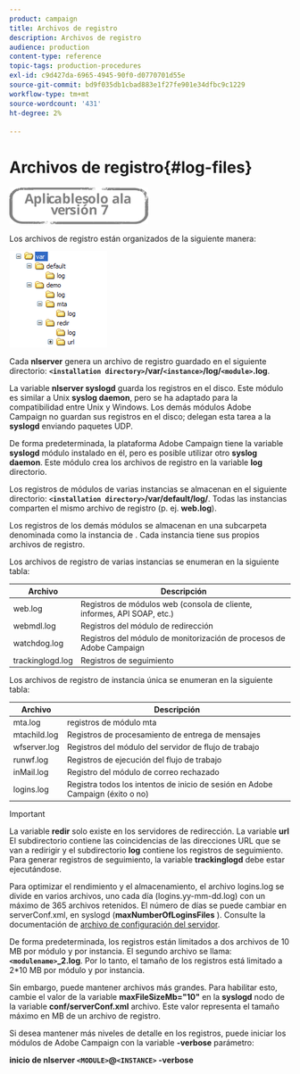 ```yaml
---
product: campaign
title: Archivos de registro
description: Archivos de registro
audience: production
content-type: reference
topic-tags: production-procedures
exl-id: c9d427da-6965-4945-90f0-d0770701d55e
source-git-commit: bd9f035db1cbad883e1f27fe901e34dfbc9c1229
workflow-type: tm+mt
source-wordcount: '431'
ht-degree: 2%

---
```


# Archivos de registro{#log-files}

![](../../assets/v7-only.svg)

Los archivos de registro están organizados de la siguiente manera:

![](assets/d_ncs_directory.png)

Cada **nlserver** genera un archivo de registro guardado en el siguiente directorio: **`<installation directory>`/var/`<instance>`/log/`<module>`.log**.

La variable **nlserver syslogd** guarda los registros en el disco. Este módulo es similar a Unix **syslog daemon**, pero se ha adaptado para la compatibilidad entre Unix y Windows. Los demás módulos Adobe Campaign no guardan sus registros en el disco; delegan esta tarea a la **syslogd** enviando paquetes UDP.

De forma predeterminada, la plataforma Adobe Campaign tiene la variable **syslogd** módulo instalado en él, pero es posible utilizar otro **syslog daemon**. Este módulo crea los archivos de registro en la variable **log** directorio.

Los registros de módulos de varias instancias se almacenan en el siguiente directorio: **`<installation directory>`/var/default/log/**. Todas las instancias comparten el mismo archivo de registro (p. ej. **web.log**).

Los registros de los demás módulos se almacenan en una subcarpeta denominada como la instancia de . Cada instancia tiene sus propios archivos de registro.

Los archivos de registro de varias instancias se enumeran en la siguiente tabla:

| Archivo | Descripción |
|---|---|
| web.log | Registros de módulos web (consola de cliente, informes, API SOAP, etc.) |
| webmdl.log | Registros del módulo de redirección |
| watchdog.log | Registros del módulo de monitorización de procesos de Adobe Campaign |
| trackinglogd.log | Registros de seguimiento |

Los archivos de registro de instancia única se enumeran en la siguiente tabla:

| Archivo | Descripción |
|---|---|
| mta.log | registros de módulo mta |
| mtachild.log | Registros de procesamiento de entrega de mensajes |
| wfserver.log | Registros del módulo del servidor de flujo de trabajo |
| runwf.log | Registros de ejecución del flujo de trabajo |
| inMail.log | Registro del módulo de correo rechazado |
| logins.log | Registra todos los intentos de inicio de sesión en Adobe Campaign (éxito o no) |

>[!IMPORTANT]
>
>La variable **redir** solo existe en los servidores de redirección. La variable **url** El subdirectorio contiene las coincidencias de las direcciones URL que se van a redirigir y el subdirectorio **log** contiene los registros de seguimiento. Para generar registros de seguimiento, la variable **trackinglogd** debe estar ejecutándose.

Para optimizar el rendimiento y el almacenamiento, el archivo logins.log se divide en varios archivos, uno cada día (logins.yy-mm-dd.log) con un máximo de 365 archivos retenidos. El número de días se puede cambiar en serverConf.xml, en syslogd (**maxNumberOfLoginsFiles** ). Consulte la documentación de [archivo de configuración del servidor](../../installation/using/the-server-configuration-file.md#syslogd).

De forma predeterminada, los registros están limitados a dos archivos de 10 MB por módulo y por instancia. El segundo archivo se llama: **`<modulename>`_2.log**. Por lo tanto, el tamaño de los registros está limitado a 2&#42;10 MB por módulo y por instancia.

Sin embargo, puede mantener archivos más grandes. Para habilitar esto, cambie el valor de la variable **maxFileSizeMb=&quot;10&quot;** en la **syslogd** nodo de la variable **conf/serverConf.xml** archivo. Este valor representa el tamaño máximo en MB de un archivo de registro.

Si desea mantener más niveles de detalle en los registros, puede iniciar los módulos de Adobe Campaign con la variable **-verbose** parámetro:

**inicio de nlserver `<MODULE>`@`<INSTANCE>` -verbose**
